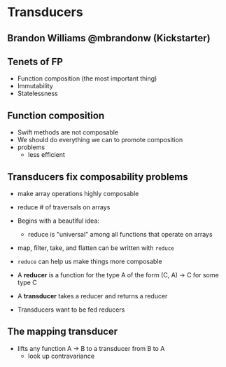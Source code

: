 # Transducers
## Brandon Williams @mbrandonw (Kickstarter)

## Tenets of FP
- Function composition (the most important thing)
- Immutability
- Statelessness

## Function composition
- Swift methods are not composable
- We should do everything we can to promote composition
- problems
    + less efficient

## Transducers fix composability problems
- make array operations highly composable
- reduce # of traversals on arrays
- Begins with a beautiful idea:
    + reduce is "universal" among all functions that operate on arrays
- map, filter, take, and flatten can be written with `reduce`
- `reduce` can help us make things more composable

- A **reducer** is a function for the type A of the form (C, A) -> C for some type C
- A **transducer** takes a reducer and returns a reducer
- Transducers want to be fed reducers

## The mapping transducer
- lifts any function A -> B to a transducer from B to A
    - look up contravariance